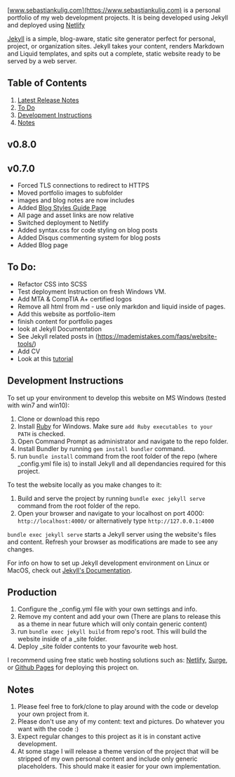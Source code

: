 [www.sebastiankulig.com](https://www.sebastiankulig.com) is a personal portfolio of my web development projects. It is being developed using Jekyll and deployed using [Netlify](https://www.netlify.com)

[Jekyll](https://jekyllrb.com/) is a simple, blog-aware, static site generator perfect for personal, project, or organization sites. Jekyll takes your content, renders Markdown and Liquid templates, and spits out a complete, static website ready to be served by a web server. 

## Table of Contents

1. [Latest Release Notes](#v080)
2. [To Do](#to-do)
3. [Development Instructions](#development-instructions)
4. [Notes](#notes)

## v0.8.0

## v0.7.0
* Forced TLS connections to redirect to HTTPS
* Moved portfolio images to subfolder
* images and blog notes are now includes
* Added [Blog Styles Guide Page](https://www.sebastiankulig/blog-styles)
* All page and asset links are now relative
* Switched deployment to Netlify
* Added syntax.css for code styling on blog posts
* Added Disqus commenting system for blog posts
* Added Blog page

## To Do:
* Refactor CSS into SCSS
* Test deployment Instruction on fresh Windows VM.
* Add MTA & CompTIA A+ certified logos
* Remove all html from md - use only markdon and liquid inside of pages.
* Add this website as portfolio-item
* finish content for portfolio pages
* look at Jekyll Documentation
* See Jekyll related posts in (https://mademistakes.com/faqs/website-tools/)
* Add CV
* Look at this [tutorial](https://jekyllrb.com/tutorials/convert-site-to-jekyll/)

## Development Instructions

To set up your environment to develop this website on MS Windows (tested with win7 and win10):

1. Clone or download this repo
2. Install [Ruby](https://rubyinstaller.org/) for Windows. Make sure `add Ruby executables to your PATH` is checked.
3. Open Command Prompt as administrator and navigate to the repo folder.
4. Install Bundler by running `gem install bundler` command.
4. run `bundle install` command from the root folder of the repo (where _config.yml file is) to install Jekyll and all dependancies required for this project.

To test the website locally as you make changes to it:
1. Build and serve the project by running `bundle exec jekyll serve` command from the root folder of the repo.
2. Open your browser and navigate to your localhost on port 4000: `http://localhost:4000/` or alternatively type `http://127.0.0.1:4000` 

`bundle exec jekyll serve` starts a Jekyll server using the website's files and content. Refresh your browser as modifications are made to see any changes.

For info on how to set up Jekyll development environment on Linux or MacOS, check out [Jekyll's Documentation](https://jekyllrb.com/).

## Production

1. Configure the _config.yml file with your own settings and info.
2. Remove my content and add your own (There are plans to release this as a theme in near future which will only contain generic content)
3. run `bundle exec jekyll build` from repo's root. This will build the website inside of a _site folder.
4. Deploy _site folder contents to your favourite web host.

I recommend using free static web hosting solutions such as: [Netlify](https://www.netlify.com/), [Surge](https://surge.sh/), or [Github Pages](https://pages.github.com/) for deploying this project on.

## Notes
1. Please feel free to fork/clone to play around with the code or develop your own project from it.
2. Please don't use any of my content: text and pictures. Do whatever you want with the code :)
3. Expect regular changes to this project as it is in constant active development.
4. At some stage I will release a theme version of the project that will be stripped of my own personal content and include only generic placeholders. This should make it easier for your own implementation.
